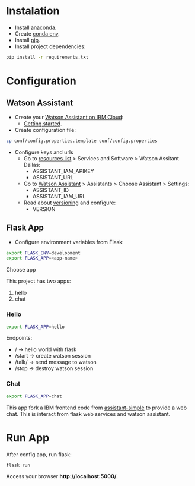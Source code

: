 # Instalation

* Install [anaconda](https://docs.anaconda.com/anaconda/install/index.html).
* Create [conda env](https://conda.io/projects/conda/en/latest/user-guide/tasks/manage-environments.html).
* Install [pip](https://docs.python.org/3/installing/index.html).
* Install project dependencies:

~~~ bash
pip install -r requirements.txt
~~~

# Configuration

## Watson Assistant

* Create your [Watson Assistant on IBM Cloud](https://cloud.ibm.com/catalog/services/watson-assistant):
	* [Getting started](https://cloud.ibm.com/docs/assistant?topic=assistant-getting-started).
* Create configuration file:

~~~ bash
cp conf/config.properties.template conf/config.properties
~~~

* Configure keys and urls
	* Go to [resources list](https://cloud.ibm.com/resources) > Services and Software > Watson Assitant Dallas:
		* ASSISTANT_IAM_APIKEY
		* ASSISTANT_URL
	* Go to [Watson Assistant](https://us-south.assistant.watson.cloud.ibm.com/instances) > Assistants > Choose Assistant > Settings:
		* ASSISTANT_ID
		* ASSISTANT_IAM_URL
	* Read about [versioning](https://github.com/watson-developer-cloud/api-guidelines/#versioning) and configure:
		* VERSION

## Flask App

* Configure environment variables from Flask:

~~~ bash
export FLASK_ENV=development
export FLASK_APP=<app-name>
~~~

Choose app

This project has two apps:
1. hello
1. chat

### Hello

~~~ bash
export FLASK_APP=hello
~~~

Endpoints:
* / -> hello world with flask
* /start -> create watson session
* /talk/<message> -> send message to watson
* /stop -> destroy watson session

### Chat

~~~ bash
export FLASK_APP=chat
~~~

This app fork a IBM frontend code from [assistant-simple](https://github.com/watson-developer-cloud/assistant-simple) to provide a web chat. This is interact from flask web services and watson assistant.

# Run App

After config app, run flask:

~~~ bash
flask run
~~~

Access your browser __http://localhost:5000/__.